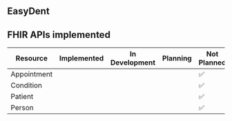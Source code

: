 ## EasyDent

## FHIR APIs implemented

| Resource  | Implemented | In Development | Planning | Not Planned |
| --------- | ----------- | -------------- | -------- | ----------- |
| Appointment |  |  |  | :white_check_mark: |
| Condition |  |  |  | :white_check_mark: |
| Patient |  |  |  | :white_check_mark: |
| Person |  |  |  | :white_check_mark: |
